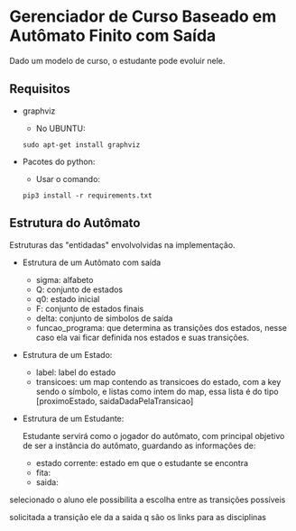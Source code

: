 # Gerenciador de Curso Baseado em Autômato Finito com Saída

Dado um modelo de curso, o estudante pode evoluir nele.

## Requisitos

* graphviz
	- No UBUNTU:
	```SHELL
	sudo apt-get install graphviz
	```

* Pacotes do python:
	- Usar o comando:
	```SHELL
	pip3 install -r requirements.txt
	``` 

## Estrutura do Autômato

Estruturas das "entidadas" envolvolvidas na implementação.

* Estrutura de um Autômato com saída
	* sigma: alfabeto
	* Q: conjunto de estados
	* q0: estado inicial
	* F: conjunto de estados finais
	* delta: conjunto de simbolos de saída
	* funcao_programa: que determina as transições dos estados, nesse caso ela vai ficar definida nos estados e suas transições.

* Estrutura de um Estado:
	* label: label do estado
	* transicoes: um map contendo as transicoes do estado, com a key sendo o símbolo, e listas como intem do map, essa lista é do tipo [proximoEstado, saidaDadaPelaTransicao]

* Estrutura de um Estudante:

	Estudante servirá como o jogador do autômato, com principal objetivo de ser a instância do autômato, guardando as informações de:

    * estado corrente: estado em que o estudante se encontra
	* fita:
	* saida:

selecionado o aluno ele possibilita a escolha entre as transições possíveis

solicitada a transição ele da a saida q são os links para as disciplinas
